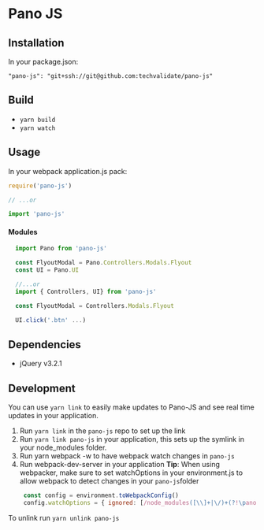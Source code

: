 # Pano JS

## Installation
In your package.json:

`"pano-js": "git+ssh://git@github.com:techvalidate/pano-js"`

## Build
- `yarn build`
- `yarn watch`

## Usage
In your webpack application.js pack:
```javascript
require('pano-js')

// ...or

import 'pano-js'
```

#### Modules
```javascript
  import Pano from 'pano-js'

  const FlyoutModal = Pano.Controllers.Modals.Flyout
  const UI = Pano.UI

  //...or
  import { Controllers, UI} from 'pano-js'

  const FlyoutModal = Controllers.Modals.Flyout

  UI.click('.btn' ...)

```

## Dependencies
- jQuery v3.2.1

## Development
You can use `yarn link` to easily make updates to Pano-JS and see real time updates in your application.

1) Run `yarn link` in the `pano-js` repo to set up the link
2) Run `yarn link pano-js` in your application, this sets up the symlink in your node_modules folder.
3) Run yarn webpack -w to have webpack watch changes in `pano-js`
4) Run webpack-dev-server in your application
**Tip**: When using webpacker, make sure to set watchOptions in your environment.js to allow webpack to detect changes in your `pano-js`folder
   ```javascript
    const config = environment.toWebpackConfig()
    config.watchOptions = { ignored: [/node_modules([\\]+|\/)+(?!\pano-js)/]}
   ```
To unlink run `yarn unlink pano-js`

